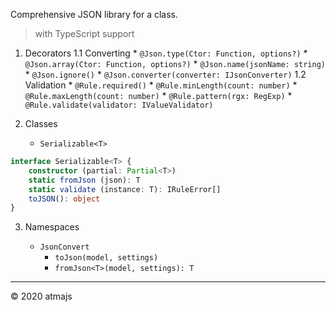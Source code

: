 Comprehensive JSON library for a class.

> with TypeScript support


1. Decorators
    1.1 Converting
        * `@Json.type(Ctor: Function, options?)`
        * `@Json.array(Ctor: Function, options?)`
        * `@Json.name(jsonName: string)`
        * `@Json.ignore()`
        * `@Json.converter(converter: IJsonConverter)`
    1.2 Validation
        * `@Rule.required()`
        * `@Rule.minLength(count: number)`
        * `@Rule.maxLength(count: number)`
        * `@Rule.pattern(rgx: RegExp)`
        * `@Rule.validate(validator: IValueValidator)`
        
2. Classes

    * `Serializable<T>`

```ts
interface Serializable<T> {
    constructor (partial: Partial<T>)
    static fromJson (json): T
    static validate (instance: T): IRuleError[]
    toJSON(): object
}
```

3. Namespaces

    * `JsonConvert`
        * `toJson(model, settings)`
        * `fromJson<T>(model, settings): T`


---

© 2020 atmajs
